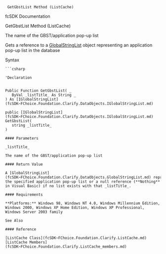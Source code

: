 ﻿     GetGbstList Method (ListCache)                                                   

fcSDK Documentation

GetGbstList Method (ListCache)

The name of the GBST/application pop-up list

Gets a reference to a [GlobalStringList](fcSDK~FChoice.Foundation.Clarify.DataObjects.GlobalStringList.md) object representing an application pop-up list in the database

Syntax

```vbnet
```csharp

'Declaration
 

Public Function GetGbstList( _
   ByVal _listTitle_ As String _
) As [IGlobalStringList](fcSDK~FChoice.Foundation.Clarify.DataObjects.IGlobalStringList.md)

public [IGlobalStringList](fcSDK~FChoice.Foundation.Clarify.DataObjects.IGlobalStringList.md) GetGbstList( 
   string _listTitle_
)

#### Parameters

_listTitle_

The name of the GBST/application pop-up list

#### Return Value

A [GlobalStringList](fcSDK~FChoice.Foundation.Clarify.DataObjects.GlobalStringList.md) representing the specified application pop-up list or a null reference (**Nothing** in Visual Basic) if no list exists with that _listTitle_.

#### Requirements

**Platforms:** Windows 98, Windows NT 4.0, Windows Millennium Edition, Windows 2000, Windows XP Home Edition, Windows XP Professional, Windows Server 2003 family

See Also

#### Reference

[ListCache Class](fcSDK~FChoice.Foundation.Clarify.ListCache.md)  
[ListCache Members](fcSDK~FChoice.Foundation.Clarify.ListCache_members.md)